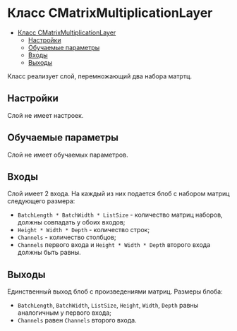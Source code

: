 # Класс CMatrixMultiplicationLayer

<!-- TOC -->

- [Класс CMatrixMultiplicationLayer](#класс-cmatrixmultiplicationlayer)
    - [Настройки](#настройки)
    - [Обучаемые параметры](#обучаемые-параметры)
    - [Входы](#входы)
    - [Выходы](#выходы)

<!-- /TOC -->

Класс реализует слой, перемножающий два набора матртц.

## Настройки

Слой не имеет настроек.

## Обучаемые параметры

Слой не имеет обучаемых параметров.

## Входы

Слой имеет 2 входа. На каждый из них подается блоб с набором матриц следующего размера:

- `BatchLength * BatchWidth * ListSize` - количество матриц наборов, должны совпадать у обоих входов;
- `Height * Width * Depth` - количество строк;
- `Channels` - количество столбцов;
- `Channels` первого входа и `Height * Width * Depth` второго входа должны быть равны.

## Выходы

Единственный выход блоб с произведениями матриц. Размеры блоба:

- `BatchLength`, `BatchWidth`, `ListSize`, `Height`, `Width`, `Depth` равны аналогичным у первого входа;
- `Channels` равен `Channels` второго входа.
